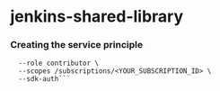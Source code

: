 # jenkins-shared-library
### Creating the service principle
```az ad sp create-for-rbac --name "jenkins-sp" \
  --role contributor \
  --scopes /subscriptions/<YOUR_SUBSCRIPTION_ID> \
  --sdk-auth```